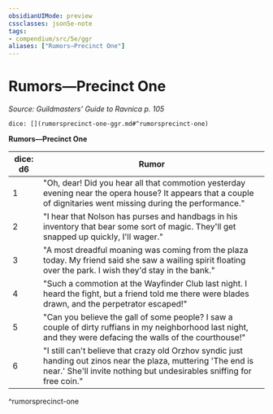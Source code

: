 ```yaml
---
obsidianUIMode: preview
cssclasses: json5e-note
tags:
- compendium/src/5e/ggr
aliases: ["Rumors—Precinct One"]
---
```

# Rumors—Precinct One
*Source: Guildmasters' Guide to Ravnica p. 105* 

`dice: [](rumorsprecinct-one-ggr.md#^rumorsprecinct-one)`

**Rumors—Precinct One**

| dice: d6 | Rumor |
|----------|-------|
| 1 | "Oh, dear! Did you hear all that commotion yesterday evening near the opera house? It appears that a couple of dignitaries went missing during the performance." |
| 2 | "I hear that Nolson has purses and handbags in his inventory that bear some sort of magic. They'll get snapped up quickly, I'll wager." |
| 3 | "A most dreadful moaning was coming from the plaza today. My friend said she saw a wailing spirit floating over the park. I wish they'd stay in the bank." |
| 4 | "Such a commotion at the Wayfinder Club last night. I heard the fight, but a friend told me there were blades drawn, and the perpetrator escaped!" |
| 5 | "Can you believe the gall of some people? I saw a couple of dirty ruffians in my neighborhood last night, and they were defacing the walls of the courthouse!" |
| 6 | "I still can't believe that crazy old Orzhov syndic just handing out zinos near the plaza, muttering 'The end is near.' She'll invite nothing but undesirables sniffing for free coin." |
^rumorsprecinct-one